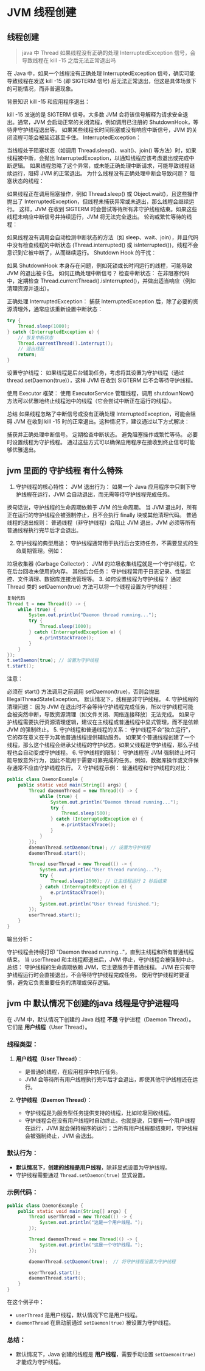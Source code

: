 # JVM 线程创建 

## 线程创建


> java 中 Thread 如果线程没有正确的处理 InterruptedException 信号，会导致线程在 kill -15 之后无法正常退出吗


在 Java 中，如果一个线程没有正确处理 InterruptedException 信号，确实可能导致线程在发送 kill -15 (即 SIGTERM 信号) 后无法正常退出，但这是具体场景下的可能情况，而非普遍现象。

背景知识
kill -15 和应用程序退出：

kill -15 发送的是 SIGTERM 信号。大多数 JVM 会将该信号解释为请求安全退出。通常，JVM 会启动正常的关闭流程，例如调用已注册的 ShutdownHook，等待非守护线程退出等。
如果某些线程长时间阻塞或没有响应中断信号，JVM 的关闭流程可能会被延迟甚至卡住。
InterruptedException：

当线程处于阻塞状态（如调用 Thread.sleep()、wait()、join() 等方法）时，如果线程被中断，会抛出 InterruptedException，以通知线程应该考虑退出或完成中断逻辑。
如果线程忽略了这个异常，或未能正确处理中断请求，可能导致线程继续运行，阻碍 JVM 的正常退出。
为什么线程没有正确处理中断会导致问题？
阻塞状态的线程：

如果线程正在调用阻塞操作，例如 Thread.sleep() 或 Object.wait()，且这些操作抛出了 InterruptedException，但线程未捕获异常或未退出，那么线程会继续运行。
这样，JVM 在收到 SIGTERM 时会尝试等待所有非守护线程结束。如果这些线程未响应中断信号并持续运行，JVM 将无法完全退出。
轮询或繁忙等待的线程：

如果线程没有调用会自动检测中断状态的方法（如 sleep、wait、join），并且代码中没有检查线程的中断状态 (Thread.interrupted() 或 isInterrupted())，线程不会意识到它被中断了，从而继续运行。
Shutdown Hook 的干扰：

如果 ShutdownHook 本身存在问题，例如死锁或长时间运行的线程，可能导致 JVM 的退出被卡住。
如何正确处理中断信号？
检查中断状态： 在非阻塞代码中，定期检查 Thread.currentThread().isInterrupted()，并做出适当响应（例如清理资源并退出）。

正确处理 InterruptedException： 捕获 InterruptedException 后，除了必要的资源清理外，通常应该重新设置中断状态：

```java
try {
    Thread.sleep(1000);
} catch (InterruptedException e) {
    // 恢复中断状态
    Thread.currentThread().interrupt();
    // 退出线程
    return;
}

```
设置守护线程： 如果线程是后台辅助任务，考虑将其设置为守护线程（通过 thread.setDaemon(true)），这样 JVM 在收到 SIGTERM 后不会等待守护线程。

使用 Executor 框架： 使用 ExecutorService 管理线程，调用 shutdownNow() 方法可以优雅地终止线程池中的线程（它会尝试中断正在运行的线程）。

总结
如果线程忽略了中断信号或没有正确处理 InterruptedException，可能会阻碍 JVM 在收到 kill -15 时的正常退出。这种情况下，建议通过以下方式解决：

捕获并正确处理中断信号。
定期检查中断状态。
避免阻塞操作或繁忙等待。
必要时设置线程为守护线程。
通过这些方式可以确保应用程序在接收到终止信号时能够优雅退出。


## jvm 里面的 守护线程 有什么特殊

1. 守护线程的核心特性：
JVM 退出行为： 如果一个 Java 应用程序中只剩下守护线程在运行，JVM 会自动退出，而无需等待守护线程完成任务。

换句话说，守护线程的生命周期依赖于 JVM 的生命周期。
当 JVM 退出时，所有正在运行的守护线程会被强制停止，且不会执行 finally 块或其他清理代码。
普通线程的退出规则： 普通线程（非守护线程）会阻止 JVM 退出，JVM 必须等所有普通线程执行完毕后才会退出。

2. 守护线程的典型用途：
守护线程通常用于执行后台支持任务，不需要显式的生命周期管理。例如：

垃圾收集器 (Garbage Collector)： JVM 的垃圾收集线程就是一个守护线程，它在后台回收未使用的内存。
其他后台任务： 守护线程常用于日志记录、性能监控、文件清理、数据库连接池管理等。
3. 如何设置线程为守护线程？
通过 Thread 类的 setDaemon(true) 方法可以将一个线程设置为守护线程：

```java
复制代码
Thread t = new Thread(() -> {
    while (true) {
        System.out.println("Daemon thread running...");
        try {
            Thread.sleep(1000);
        } catch (InterruptedException e) {
            e.printStackTrace();
        }
    }
});
t.setDaemon(true); // 设置为守护线程
t.start();
```

注意：

必须在 start() 方法调用之前调用 setDaemon(true)，否则会抛出 IllegalThreadStateException。
默认情况下，线程是非守护线程。
4. 守护线程的清理问题：
因为 JVM 在退出时不会等待守护线程完成任务，所以守护线程可能会被突然中断，导致资源清理（如文件关闭、网络连接释放）无法完成。
如果守护线程需要执行资源清理逻辑，建议在主线程或普通线程中显式管理，而不是依赖 JVM 的强制终止。
5. 守护线程和普通线程的关系：
守护线程不会“独立运行”，它的存在意义在于为其他普通线程提供辅助服务。
如果某个普通线程创建了一个线程，那么这个线程会继承父线程的守护状态。如果父线程是守护线程，那么子线程也会自动变成守护线程。
6. 守护线程的限制：
守护线程在 JVM 强制终止时可能导致意外行为，因此不能用于需要可靠完成的任务。例如，数据库操作或文件保存通常不应由守护线程执行。
7. 守护线程示例：
普通线程和守护线程的对比：

```java
public class DaemonExample {
    public static void main(String[] args) {
        Thread daemonThread = new Thread(() -> {
            while (true) {
                System.out.println("Daemon thread running...");
                try {
                    Thread.sleep(500);
                } catch (InterruptedException e) {
                    e.printStackTrace();
                }
            }
        });
        daemonThread.setDaemon(true); // 设置为守护线程
        daemonThread.start();

        Thread userThread = new Thread(() -> {
            System.out.println("User thread running...");
            try {
                Thread.sleep(2000); // 让主线程运行 2 秒后结束
            } catch (InterruptedException e) {
                e.printStackTrace();
            }
            System.out.println("User thread finished.");
        });
        userThread.start();
    }
}

```

输出分析：

守护线程会持续打印 "Daemon thread running..."，直到主线程和所有普通线程结束。
当 userThread 和主线程都退出后，JVM 停止，守护线程会被强制中止。
总结：
守护线程的生命周期依赖 JVM，它主要服务于普通线程。
JVM 在只有守护线程运行时会直接退出，不会等待守护线程完成任务。
使用守护线程时要谨慎，避免它负责重要任务的清理或保存逻辑。



## jvm  中 默认情况下创建的java 线程是守护进程吗


在 JVM 中，默认情况下创建的 Java 线程 **不是** 守护进程（Daemon Thread）。它们是 **用户线程**（User Thread）。

### 线程类型：

1. **用户线程（User Thread）**：
   - 是普通的线程，在应用程序中执行任务。
   - JVM 会等待所有用户线程执行完毕后才会退出，即使其他守护线程还在运行。

2. **守护线程（Daemon Thread）**：
   - 守护线程是为服务型任务提供支持的线程，比如垃圾回收线程。
   - 守护线程会在没有用户线程时自动终止。也就是说，只要有一个用户线程在运行，JVM 就会保持程序的运行；当所有用户线程都结束时，守护线程会被强制终止，JVM 会退出。

### 默认行为：
- **默认情况下，创建的线程是用户线程**，除非显式设置为守护线程。
- 守护线程需要通过 `Thread.setDaemon(true)` 显式设置。

### 示例代码：

```java
public class DaemonExample {
    public static void main(String[] args) {
        Thread userThread = new Thread(() -> {
            System.out.println("这是一个用户线程。");
        });

        Thread daemonThread = new Thread(() -> {
            System.out.println("这是一个守护线程。");
        });

        daemonThread.setDaemon(true);  // 将守护线程设置为守护线程

        userThread.start();
        daemonThread.start();
    }
}
```

在这个例子中：
- `userThread` 是用户线程，默认情况下它是用户线程。
- `daemonThread` 在启动前通过 `setDaemon(true)` 被设置为守护线程。

### 总结：
- 默认情况下，Java 创建的线程是 **用户线程**，需要手动设置 `setDaemon(true)` 才能成为守护线程。